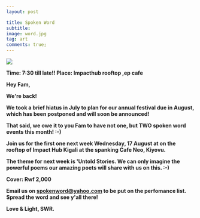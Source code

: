 ```yaml
---
layout: post

title: Spoken Word
subtitle: 
image: word.jpg
tag: art
comments: true;
---
```

<img src="{{site.github.url}}/img/word.jpg">

<strong>Time: 7:30 till late!!
<strong>Place: Impacthub rooftop ,ep cafe

Hey Fam,

We're back!

We took a brief hiatus in July to plan for our annual festival due in August, which has been postponed and will soon be announced!

That said, we owe it to you Fam to have not one, but TWO spoken word events this month! :-)

Join us for the first one next week Wednesday, 17 August at on the rooftop of Impact Hub Kigali at the spanking Cafe Neo, Kiyovu.

The theme for next week is 'Untold Stories. We can only imagine the powerful poems our amazing poets will share with us on this. :-)

Cover: Rwf 2,000

Email us on spokenword@yahoo.com to be put on the perfomance list. Spread the word and see y'all there!

Love & Light,
SWR.